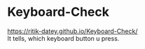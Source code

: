 # Keyboard-Check
https://ritik-datey.github.io/Keyboard-Check/ <br>
It tells, which keyboard button u press.
